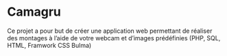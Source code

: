 # Camagru

Ce projet a pour but de créer une application web permettant de réaliser des montages à l’aide de votre webcam et d’images prédéfinies (PHP, SQL, HTML, Framwork CSS Bulma)
